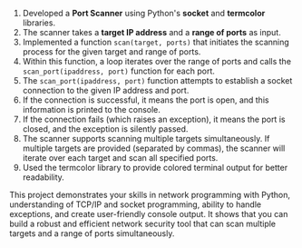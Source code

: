 

1. Developed a **Port Scanner** using Python's **socket** and **termcolor** libraries.
2. The scanner takes a **target IP address** and a **range of ports** as input.
3. Implemented a function `scan(target, ports)` that initiates the scanning process for the given target and range of ports.
4. Within this function, a loop iterates over the range of ports and calls the `scan_port(ipaddress, port)` function for each port.
5. The `scan_port(ipaddress, port)` function attempts to establish a socket connection to the given IP address and port.
6. If the connection is successful, it means the port is open, and this information is printed to the console.
7. If the connection fails (which raises an exception), it means the port is closed, and the exception is silently passed.
8. The scanner supports scanning multiple targets simultaneously. If multiple targets are provided (separated by commas), the scanner will iterate over each target and scan all specified ports.
9. Used the termcolor library to provide colored terminal output for better readability.

This project demonstrates your skills in network programming with Python, understanding of TCP/IP and socket programming, ability to handle exceptions, and create user-friendly console output. It shows that you can build a robust and efficient network security tool that can scan multiple targets and a range of ports simultaneously.
